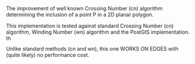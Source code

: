 
The improvement of well known Crossing Number (cn) algorithm determining the inclusion of a point P in a 2D planar polygon. 

This implementation is tested against standard Crossing Number (cn) algorithm, Winding Number (wn) algorithm and the PostGIS implementation. <img src="http://forum.srpskinacionalisti.com/images/smilies/eusa_snooty.gif" alt="there's a better" height="15" width="16">

Unlike standard methods (cn and wn), this one WORKS ON EDGES with (quite likely) no performance cost.
